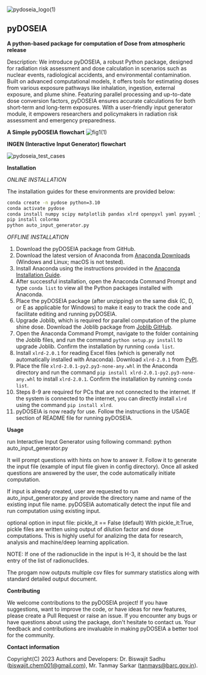 ![pydoseia_logo(1)](https://github.com/user-attachments/assets/dfa5fd0f-4d20-4481-8ca8-a90dc9dbe627) 
## pyDOSEIA
**A python-based package for computation of Dose from atmospheric release**

Description: We introduce pyDOSEIA, a robust Python package, designed for radiation risk assessment and dose calculation in scenarios such as nuclear events, radiological accidents, and environmental contamination. Built on advanced computational models, it offers tools for estimating doses from various exposure pathways like inhalation, ingestion, external exposure, and plume shine. Featuring parallel processing and up-to-date dose conversion factors, pyDOSEIA ensures accurate calculations for both short-term and long-term exposures. With a user-friendly input generator module, it empowers researchers and policymakers in radiation risk assessment and emergency preparedness.

**A Simple pyDOSEIA flowchart**
![fig1(1)](https://github.com/user-attachments/assets/45cfc567-2ac9-48e4-9511-4f799767b049)

**INGEN (Interactive Input Generator) flowchart**

![pydoseia_test_cases](https://github.com/user-attachments/assets/6be3e18f-e297-43e0-9e0c-7cff780a9da9)

**Installation**

*ONLINE INSTALLATION*

The installation guides for these environments are provided below:
```bash
conda create -n pydose python=3.10
conda activate pydose
conda install numpy scipy matplotlib pandas xlrd openpyxl yaml pyyaml joblib
pip install colorma
python auto_input_generator.py
```

*OFFLINE INSTALLATION*

1. Download the pyDOSEIA package from GitHub.
2. Download the latest version of Anaconda from [Anaconda Downloads](https://www.anaconda.com/download) (Windows and Linux; macOS is not tested).
3. Install Anaconda using the instructions provided in the [Anaconda Installation Guide](https://docs.anaconda.com/anaconda/install/).
4. After successful installation, open the Anaconda Command Prompt and type `conda list` to view all the Python packages installed with Anaconda.
5. Place the pyDOSEIA package (after unzipping) on the same disk (C, D, or E as applicable for Windows) to make it easy to track the code and facilitate editing and running pyDOSEIA.
6. Upgrade Joblib, which is required for parallel computation of the plume shine dose. Download the Joblib package from [Joblib GitHub](https://github.com/joblib/joblib).
7. Open the Anaconda Command Prompt, navigate to the folder containing the Joblib files, and run the command `python setup.py install` to upgrade Joblib. Confirm the installation by running `conda list`.
8. Install `xlrd-2.0.1` for reading Excel files (which is generally not automatically installed with Anaconda). Download `xlrd-2.0.1` from [PyPI](https://pypi.org/project/xlrd/#files).
9. Place the file `xlrd-2.0.1-py2.py3-none-any.whl` in the Anaconda directory and run the command `pip install xlrd-2.0.1-py2.py3-none-any.whl` to install `xlrd-2.0.1`. Confirm the installation by running `conda list`.
10. Steps 8-9 are required for PCs that are not connected to the internet. If the system is connected to the internet, you can directly install `xlrd` using the command `pip install xlrd`.
11. pyDOSEIA is now ready for use. Follow the instructions in the USAGE section of README file for running pyDOSEIA.

**Usage**

run Interactive Input Generator using following command:
python auto_input_generator.py

It will prompt questions with hints on how to answer it. Follow it to generate the input file (example of input file given in config directory). Once all asked questions are answered by the user, the code automatically initiate computation.

If input is already created, user are requested to run auto_input_generator.py and provide the directory name and name of the existing input file name. pyDOSEIA automatically detect the input file and run computation using existing input.

optional option in input file: pickle_it == False (default)
With pickle_it:True, pickle files are written using output of dilution factor and dose computations. This is highly useful for analizing the data for research, analysis and machine/deep learning application. 

NOTE: If one of the radionuclide in the input is H-3, it should be the last entry of the list of radionuclides.

The progam now outputs multiple csv files for summary statistics along with standard detailed output document.

**Contributing** 

We welcome contributions to the pyDOSEIA project! If you have suggestions, want to improve the code, or have ideas for new features, please create a Pull Request or raise an issue. If you encounter any bugs or have questions about using the package, don't hesitate to contact us. Your feedback and contributions are invaluable in making pyDOSEIA a better tool for the community.

**Contact information**

Copyright(C) 2023 Authors and Developers: Dr. Biswajit Sadhu (biswajit.chem001@gmail.com), Mr. Tanmay Sarkar (tanmays@barc.gov.in).

